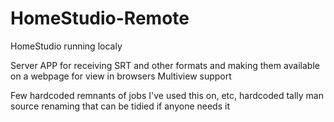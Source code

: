 # HomeStudio-Remote
HomeStudio running localy

Server APP for receiving SRT and other formats and making them available on a webpage for view in browsers
Multiview support

Few hardcoded remnants of jobs I've used this on, etc, hardcoded tally man source renaming that can be tidied if anyone needs it

